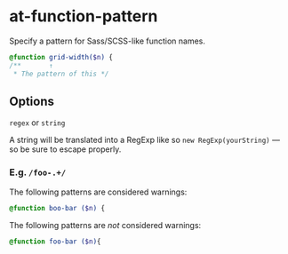 # at-function-pattern

Specify a pattern for Sass/SCSS-like function names.

```scss
@function grid-width($n) {
/**       ↑
 * The pattern of this */
```

## Options

`regex` or `string`

A string will be translated into a RegExp like so `new RegExp(yourString)` — so be sure to escape properly.

### E.g. `/foo-.+/`

The following patterns are considered warnings:

```scss
@function boo-bar ($n) {
```

The following patterns are *not* considered warnings:

```scss
@function foo-bar ($n){
```
